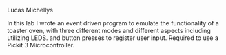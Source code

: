 Lucas Michellys

In this lab I wrote an event driven program to emulate the functionality of a toaster oven, with three different modes and different aspects including utilizing LEDS. and button presses to register user input. Required to use a Pickit 3 Microcontroller.
